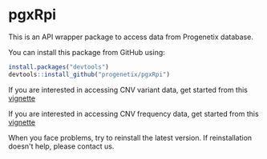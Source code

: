 # pgxRpi

This is an API wrapper package to access data from Progenetix database.

You can install this package from GitHub using:

```r
install.packages("devtools")
devtools::install_github("progenetix/pgxRpi")
```


If you are interested in accessing CNV variant data, get started from this [vignette](http://htmlpreview.github.io/?https://github.com/progenetix/pgxRpi/blob/main/vignettes/Introduction_1_loadvariants.html)

If you are interested in accessing CNV frequency data, get started from this [vignette](http://htmlpreview.github.io/?https://github.com/progenetix/pgxRpi/blob/main/vignettes/Introduction_2_loadfrequency.html)

When you face problems, try to reinstall the latest version. If reinstallation doesn't help, please contact us.
